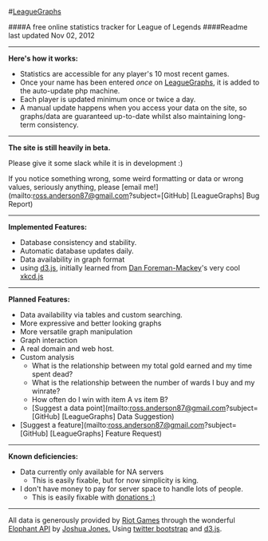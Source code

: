 #[LeagueGraphs](http://www.rosshamish.netau.net)

####A free online statistics tracker for League of Legends
####Readme last updated Nov 02, 2012

---

**Here's how it works:**

- Statistics are accessible for any player's 10 most recent games.
- Once your name has been entered *once* on [LeagueGraphs](http://www.rosshamish.netau.net), it is added to the auto-update php machine.
- Each player is updated minimum once or twice a day. 
- A manual update happens when you access your data on the site, so graphs/data are guaranteed up-to-date whilst also maintaining long-term consistency.

---

**The site is still heavily in beta.**

Please give it some slack while it is in development :) 

If you notice something wrong, some weird formatting or data or wrong values, seriously anything, please [email me!](mailto:ross.anderson87@gmail.com?subject=[GitHub] [LeagueGraphs] Bug Report)

---

**Implemented Features:**

- Database consistency and stability.
- Automatic database updates daily.
- Data availability in graph format
 - using [d3.js](http://www.d3js.org), initially learned from [Dan Foreman-Mackey](http://dan.iel.fm/)'s very cool [xkcd.js](http://dan.iel.fm/xkcd/)

---

**Planned Features:**

- Data availability via tables and custom searching.
- More expressive and better looking graphs
- More versatile graph manipulation
- Graph interaction
- A real domain and web host.
- Custom analysis
    - What is the relationship between my total gold earned and my time spent dead?
    - What is the relationship between the number of wards I buy and my winrate?
    - How often do I win with item A vs item B?
    - [Suggest a data point](mailto:ross.anderson87@gmail.com?subject=[GitHub] [LeagueGraphs] Data Suggestion)
- [Suggest a feature](mailto:ross.anderson87@gmail.com?subject=[GitHub] [LeagueGraphs] Feature Request)

---

**Known deficiencies:**

- Data currently only available for NA servers
    - This is easily fixable, but for now simplicity is king.
- I don't have money to pay for server space to handle lots of people.
    - This is easily fixable with [donations :)](https://www.paypal.com/cgi-bin/webscr?cmd=_donations&business=5AK9LPZFB54L8&lc=CA&item_name=RossHamish%20Lol%2dStats%20Server&currency_code=CAD&bn=PP%2dDonationsBF%3abtn_donateCC_LG%2egif%3aNonHosted)

---

All data is generously provided by [Riot Games](http://www.leagueoflegends.com) through the wonderful [Elophant API](http://www.elophant.com/developers/) by [Joshua Jones.](http://elophant.com/about)
Using [twitter bootstrap](https://github.com/twitter/bootstrap) and [d3.js](http://www.d3js.org).